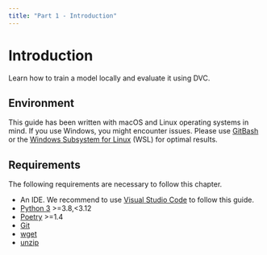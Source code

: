 ```yaml
---
title: "Part 1 - Introduction"
---
```


# Introduction

Learn how to train a model locally and evaluate it using DVC.

## Environment

This guide has been written with macOS and Linux operating systems in mind. If
you use Windows, you might encounter issues. Please use
[GitBash](https://gitforwindows.org/) or the [Windows Subsystem for Linux](https://learn.microsoft.com/en-us/windows/wsl/)
(WSL) for optimal results.

## Requirements

The following requirements are necessary to follow this chapter.

- An IDE. We recommend to use [Visual Studio Code](https://code.visualstudio.com/) to follow this guide.
- [Python 3](https://www.python.org/downloads/) >=3.8,<3.12
- [Poetry](https://python-poetry.org/docs) >=1.4
- [Git](https://git-scm.com/)
- [wget](https://linux.die.net/man/1/wget)
- [unzip](https://linux.die.net/man/1/unzip)
